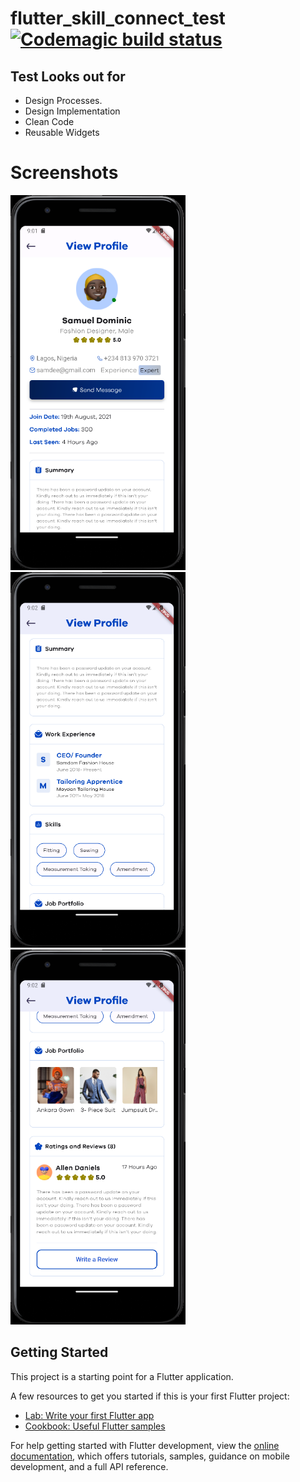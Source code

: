 # flutter_skill_connect_test [![Codemagic build status](https://api.codemagic.io/apps/645d451e040e13239bb90ea7/645d451e040e13239bb90ea6/status_badge.svg)](https://codemagic.io/apps/645d451e040e13239bb90ea7/645d451e040e13239bb90ea6/latest_build)

## Test Looks out for

- Design Processes.
- Design Implementation
- Clean Code
- Reusable Widgets

# Screenshots

<div>
<img src="./screenshots/shot1.png" width='280px' />
<img src="./screenshots/shot2.png" width='280px' />
<img src="./screenshots/shot3.png" width='280px' />
</div>

## Getting Started

This project is a starting point for a Flutter application.

A few resources to get you started if this is your first Flutter project:

- [Lab: Write your first Flutter app](https://docs.flutter.dev/get-started/codelab)
- [Cookbook: Useful Flutter samples](https://docs.flutter.dev/cookbook)

For help getting started with Flutter development, view the
[online documentation](https://docs.flutter.dev/), which offers tutorials,
samples, guidance on mobile development, and a full API reference.
